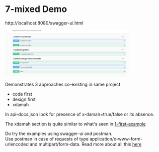 # 7-mixed Demo #



http://localhost:8080/swagger-ui.html   

<img src="imgs/screen01.png" alt="Step1" width="400"/>

Demonstrates 3 approaches co-existing in same project   
* code first
* design first
* xdamah  

In api-docs.json look for presence of x-damah=true/false or its absence.   

The xdamah section is quite similar to what's seen in [1-first-example](../1-first-example/README.md) 

Do try the examples using swagger-ui and postman.   
Use postman in case of requests of type application/x-www-form-urlencoded and multipart/form-data.   Read more about all this [here](../README.md) 




